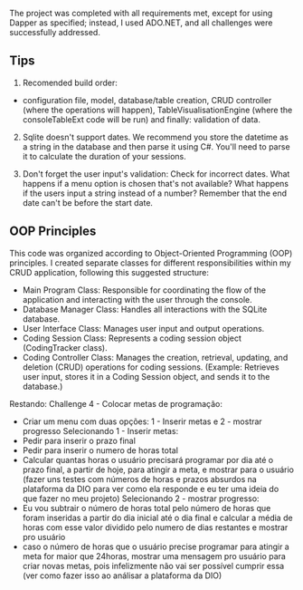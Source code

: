The project was completed with all requirements met, except for using Dapper as specified; instead, I used ADO.NET, and all challenges were successfully addressed.

## Tips

1. Recomended build order:
 - configuration file, model, database/table creation, CRUD controller (where the operations will happen), TableVisualisationEngine (where the consoleTableExt code will be run) and finally: validation of data.

2. Sqlite doesn't support dates. We recommend you store the datetime as a string in the database and then parse it using C#. You'll need to parse it to calculate the duration of your sessions.

3. Don't forget the user input's validation: Check for incorrect dates. What happens if a menu option is chosen that's not available? What happens if the users input a string instead of a number? Remember that the end date can't be before the start date.

## OOP Principles

This code was organized according to Object-Oriented Programming (OOP) principles. I created separate classes for different responsibilities within my CRUD application, following this suggested structure:

- Main Program Class: Responsible for coordinating the flow of the application and interacting with the user through the console.
- Database Manager Class: Handles all interactions with the SQLite database.
- User Interface Class: Manages user input and output operations.
- Coding Session Class: Represents a coding session object (CodingTracker class).
- Coding Controller Class: Manages the creation, retrieval, updating, and deletion (CRUD) operations for coding sessions.
  (Example: Retrieves user input, stores it in a Coding Session object, and sends it to the database.)

Restando:
Challenge 4 - Colocar metas de programação:
 - Criar um menu com duas opções: 1 - Inserir metas e 2 - mostrar progresso
Selecionando 1 - Inserir metas:
 - Pedir para inserir o prazo final
 - Pedir para inserir o numero de horas total
 - Calcular quantas horas o usuário precisará programar por dia até o prazo final, a partir de hoje, para atingir a meta, e mostrar para o usuário (fazer uns testes com números de horas e prazos absurdos na plataforma da DIO para ver como ela responde e eu ter uma ideia do que fazer no meu projeto)
Selecionando 2 - mostrar progresso:
 - Eu vou subtrair o número de horas total pelo número de horas que foram inseridas a partir do dia inicial até o dia final e calcular a média
de horas com esse valor dividido pelo numero de dias restantes e mostrar pro usuário
 - caso o número de horas que o usuário precise programar para atingir a meta for maior que 24horas, mostrar uma mensagem pro usuário para criar novas metas, pois infelizmente não vai ser possível cumprir essa (ver como fazer isso ao análisar a plataforma da DIO)


